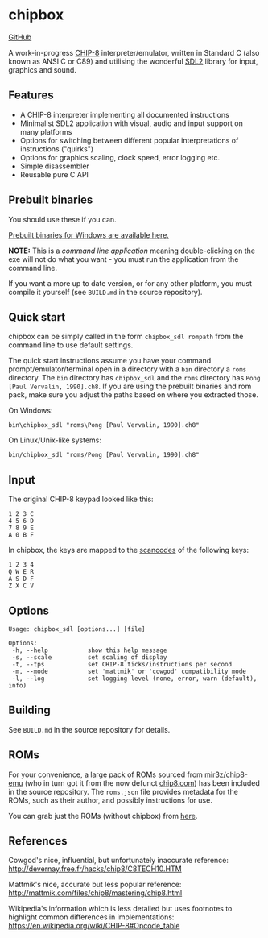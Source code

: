 # chipbox

[GitHub](https://github.com/mariuszskon/chipbox/)

A work-in-progress [CHIP-8](https://en.wikipedia.org/wiki/CHIP-8) interpreter/emulator, written in Standard C (also known as ANSI C or C89) and utilising the wonderful [SDL2](https://libsdl.org/) library for input, graphics and sound.

## Features

* A CHIP-8 interpreter implementing all documented instructions
* Minimalist SDL2 application with visual, audio and input support on many platforms
* Options for switching between different popular interpretations of instructions ("quirks")
* Options for graphics scaling, clock speed, error logging etc.
* Simple disassembler
* Reusable pure C API

## Prebuilt binaries

You should use these if you can.

[Prebuilt binaries for Windows are available here.](https://github.com/mariuszskon/chipbox/releases)

**NOTE:** This is a _command line application_ meaning double-clicking on the exe will not do what you want - you must run the application from the command line.

If you want a more up to date version, or for any other platform, you must compile it yourself (see `BUILD.md` in the source repository).

## Quick start

chipbox can be simply called in the form `chipbox_sdl rompath` from the command line to use default settings.

The quick start instructions assume you have your command prompt/emulator/terminal open in a directory with a `bin` directory a `roms` directory. The `bin` directory has `chipbox_sdl` and the `roms` directory has `Pong [Paul Vervalin, 1990].ch8`. If you are using the prebuilt binaries and rom pack, make sure you adjust the paths based on where you extracted those.

On Windows:

    bin\chipbox_sdl "roms\Pong [Paul Vervalin, 1990].ch8"

On Linux/Unix-like systems:

    bin/chipbox_sdl "roms/Pong [Paul Vervalin, 1990].ch8"

## Input

The original CHIP-8 keypad looked like this:

    1 2 3 C
    4 5 6 D
    7 8 9 E
    A 0 B F

In chipbox, the keys are mapped to the [scancodes](https://wiki.libsdl.org/SDL_Scancode#Remarks) of the following keys:

    1 2 3 4
    Q W E R
    A S D F
    Z X C V

## Options

    Usage: chipbox_sdl [options...] [file]

    Options:
     -h, --help           show this help message
     -s, --scale          set scaling of display
     -t, --tps            set CHIP-8 ticks/instructions per second
     -m, --mode           set 'mattmik' or 'cowgod' compatibility mode
     -l, --log            set logging level (none, error, warn (default), info)

## Building

See `BUILD.md` in the source repository for details.

## ROMs

For your convenience, a large pack of ROMs sourced from [mir3z/chip8-emu](https://github.com/mir3z/chip8-emu) (who in turn got it from the now defunct [chip8.com](http://chip8.com/)) has been included in the source repository. The `roms.json` file provides metadata for the ROMs, such as their author, and possibly instructions for use.

You can grab just the ROMs (without chipbox) from [here](https://github.com/mariuszskon/chipbox/releases/tag/roms).

## References

Cowgod's nice, influential, but unfortunately inaccurate reference: http://devernay.free.fr/hacks/chip8/C8TECH10.HTM

Mattmik's nice, accurate but less popular reference: http://mattmik.com/files/chip8/mastering/chip8.html

Wikipedia's information which is less detailed but uses footnotes to highlight common differences in implementations: https://en.wikipedia.org/wiki/CHIP-8#Opcode_table
